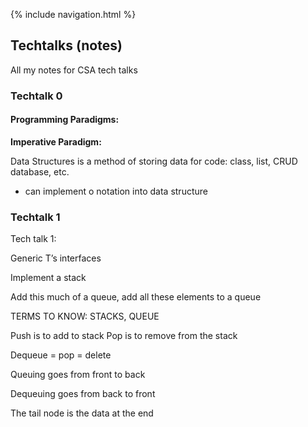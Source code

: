 {% include navigation.html %}

## Techtalks (notes)

All my notes for CSA tech talks

### Techtalk 0

#### Programming Paradigms:

**Imperative Paradigm:**

Data Structures is a method of storing data for code: class, list, CRUD database, etc. 
- can implement o notation into data structure

### Techtalk 1

Tech talk 1:

Generic T’s interfaces

Implement a stack

Add this much of  a queue, add all these elements to a queue

TERMS TO KNOW: STACKS, QUEUE


Push is to add to stack
Pop is to remove from the stack

Dequeue = pop = delete


Queuing goes from front to back

Dequeuing goes from back to front

The tail node is the data at the end

